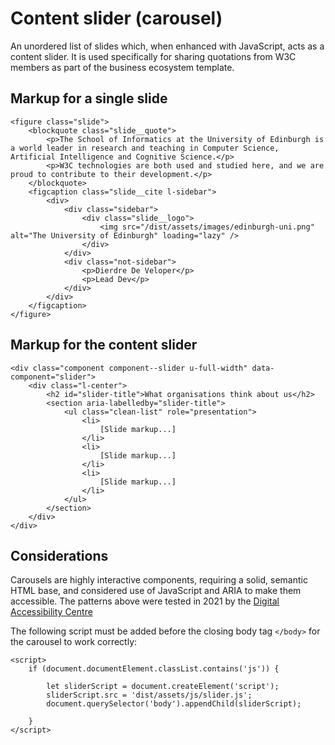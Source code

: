 # Content slider (carousel)

An unordered list of slides which, when enhanced with JavaScript, acts as a content slider. It is used specifically for sharing quotations from W3C members as part of the business ecosystem template.

## Markup for a single slide
```
<figure class="slide">
    <blockquote class="slide__quote">
        <p>The School of Informatics at the University of Edinburgh is a world leader in research and teaching in Computer Science, Artificial Intelligence and Cognitive Science.</p>
        <p>W3C technologies are both used and studied here, and we are proud to contribute to their development.</p>
    </blockquote>
    <figcaption class="slide__cite l-sidebar">
        <div>
            <div class="sidebar">
                <div class="slide__logo">
                    <img src="/dist/assets/images/edinburgh-uni.png" alt="The University of Edinburgh" loading="lazy" />
                </div>
            </div>
            <div class="not-sidebar">
                <p>Dierdre De Veloper</p>
                <p>Lead Dev</p>
            </div>
        </div>
    </figcaption>
</figure>
```

## Markup for the content slider
```
<div class="component component--slider u-full-width" data-component="slider">
    <div class="l-center">
        <h2 id="slider-title">What organisations think about us</h2>
        <section aria-labelledby="slider-title">
            <ul class="clean-list" role="presentation">
                <li>
                    [Slide markup...]
                </li>
                <li>
                    [Slide markup...]
                </li>
                <li>
                    [Slide markup...]
                </li>
            </ul>
        </section>
    </div>
</div>
```

## Considerations

Carousels are highly interactive components, requiring a solid, semantic HTML base, and considered use of JavaScript and ARIA to make them accessible. The patterns above were tested in 2021 by the [Digital Accessibility Centre](https://digitalaccessibilitycentre.org/)

The following script must be added before the closing body tag `</body>` for the carousel to work correctly:

```
<script>
	if (document.documentElement.classList.contains('js')) {

		let sliderScript = document.createElement('script');
		sliderScript.src = 'dist/assets/js/slider.js';
		document.querySelector('body').appendChild(sliderScript);

	}
</script>
```